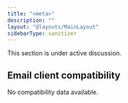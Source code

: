 ```yaml
---
title: "<meta>"
description: ""
layout: "@layouts/MainLayout"
sidebarType: sanitizer
---
```


This section is under active discussion.

## Email client compatibility

No compatibility data available.